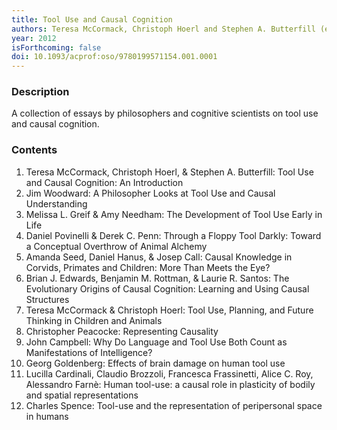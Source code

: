 ```yaml
---
title: Tool Use and Causal Cognition
authors: Teresa McCormack, Christoph Hoerl and Stephen A. Butterfill (eds)
year: 2012
isForthcoming: false
doi: 10.1093/acprof:oso/9780199571154.001.0001
---
```



<h3>Description</h3>
<p>A collection of essays by philosophers and cognitive scientists on tool use and causal cognition.</p>
<h3>Contents</h3>
<ol>
  <li>Teresa McCormack, Christoph Hoerl, & Stephen A. Butterfill: Tool Use and Causal Cognition: An Introduction</li>
  <li>Jim Woodward: A Philosopher Looks at Tool Use and Causal Understanding</li>
  <li>Melissa L. Greif & Amy Needham: The Development of Tool Use Early in Life</li>
  <li>Daniel Povinelli & Derek C. Penn: Through a Floppy Tool Darkly: Toward a Conceptual Overthrow of Animal Alchemy</li>
  <li>Amanda Seed, Daniel Hanus, & Josep Call: Causal Knowledge in Corvids, Primates and Children: More Than Meets the Eye?</li>
  <li>Brian J. Edwards, Benjamin M. Rottman, & Laurie R. Santos: The Evolutionary Origins of Causal Cognition: Learning and Using Causal Structures</li>
  <li>Teresa McCormack & Christoph Hoerl: Tool Use, Planning, and Future Thinking in Children and Animals</li>
  <li>Christopher Peacocke: Representing Causality</li>
  <li>John Campbell: Why Do Language and Tool Use Both Count as Manifestations of Intelligence?</li>
  <li>Georg Goldenberg: Effects of brain damage on human tool use</li>
  <li>Lucilla Cardinali, Claudio Brozzoli, Francesca Frassinetti, Alice C. Roy, Alessandro Farn&egrave;: Human tool-use: a causal role in plasticity of bodily and spatial representations</li>
  <li>Charles Spence: Tool-use and the representation of peripersonal space in humans</li>
</ol>